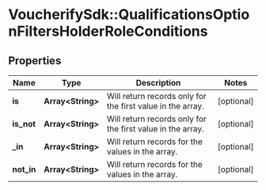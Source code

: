 # VoucherifySdk::QualificationsOptionFiltersHolderRoleConditions

## Properties

| Name | Type | Description | Notes |
| ---- | ---- | ----------- | ----- |
| **is** | **Array&lt;String&gt;** | Will return records only for the first value in the array. | [optional] |
| **is_not** | **Array&lt;String&gt;** | Will return records only for the first value in the array. | [optional] |
| **_in** | **Array&lt;String&gt;** | Will return records for the values in the array. | [optional] |
| **not_in** | **Array&lt;String&gt;** | Will return records for the values in the array. | [optional] |

